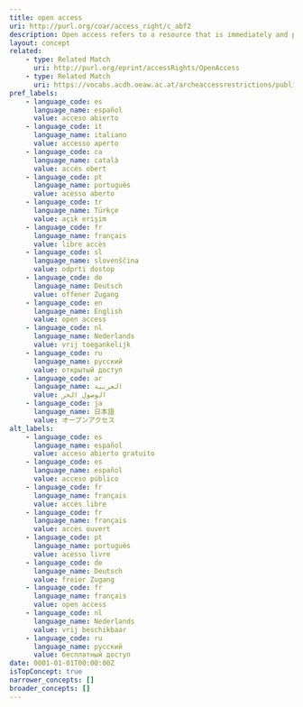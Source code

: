 ```yaml
---
title: open access
uri: http://purl.org/coar/access_right/c_abf2
description: Open access refers to a resource that is immediately and permanently online, and free for all on the Web, without financial and technical barriers.The resource is either stored in the repository or referenced to an external journal or trustworthy archive.
layout: concept
related:
    - type: Related Match
      uri: http://purl.org/eprint/accessRights/OpenAccess
    - type: Related Match
      uri: https://vocabs.acdh.oeaw.ac.at/archeaccessrestrictions/public
pref_labels:
    - language_code: es
      language_name: español
      value: acceso abierto
    - language_code: it
      language_name: italiano
      value: accesso aperto
    - language_code: ca
      language_name: català
      value: accés obert
    - language_code: pt
      language_name: português
      value: acesso aberto
    - language_code: tr
      language_name: Türkçe
      value: açık erişim
    - language_code: fr
      language_name: français
      value: libre accès
    - language_code: sl
      language_name: slovenščina
      value: odprti dostop
    - language_code: de
      language_name: Deutsch
      value: offener Zugang
    - language_code: en
      language_name: English
      value: open access
    - language_code: nl
      language_name: Nederlands
      value: vrij toegankelijk
    - language_code: ru
      language_name: русский
      value: открытый доступ
    - language_code: ar
      language_name: العربية
      value: الوصول الحر
    - language_code: ja
      language_name: 日本語
      value: オープンアクセス
alt_labels:
    - language_code: es
      language_name: español
      value: acceso abierto gratuito
    - language_code: es
      language_name: español
      value: acceso público
    - language_code: fr
      language_name: français
      value: accès libre
    - language_code: fr
      language_name: français
      value: accès ouvert
    - language_code: pt
      language_name: português
      value: acesso livre
    - language_code: de
      language_name: Deutsch
      value: freier Zugang
    - language_code: fr
      language_name: français
      value: open access
    - language_code: nl
      language_name: Nederlands
      value: vrij beschikbaar
    - language_code: ru
      language_name: русский
      value: бесплатный доступ
date: 0001-01-01T00:00:00Z
isTopConcept: true
narrower_concepts: []
broader_concepts: []
---
```


